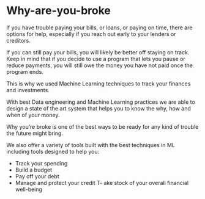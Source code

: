 # Why-are-you-broke

If you have trouble paying your bills, or loans, or paying on time, there are options for help, especially if you reach out early to your lenders or creditors.

If you can still pay your bills, you will likely be better off staying on track. Keep in mind that if you decide to use a program that lets you pause or reduce payments, you will still owe the money you have not paid once the program ends.

This is why we used Machine Learning techniques to track your finances and investments. 

With best Data engineering and Machine Learning practices we are able to design a state of the art system that helps you to know the why, how and when of your money.

Why you’re broke is one of the best ways to be ready for any kind of trouble the future might bring.

We also offer a variety of tools built with the best techniques in ML including tools designed to help you:

- Track your spending
- Build a budget
- Pay off your debt
- Manage and protect your credit
T- ake stock of your overall financial well-being
